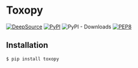 # Toxopy

[![DeepSource](https://static.deepsource.io/deepsource-badge-light-mini.svg)](https://deepsource.io/gh/bchaselab/Toxopy/?ref=repository-badge) [![PyPI](https://img.shields.io/pypi/v/toxopy)](https://pypi.org/project/toxopy/) ![PyPI - Downloads](https://img.shields.io/pypi/dm/toxopy) [![PEP8](https://img.shields.io/badge/code%20style-pep8-green.svg)](https://www.python.org/dev/peps/pep-0008/)

## Installation
```bash
$ pip install toxopy
```
